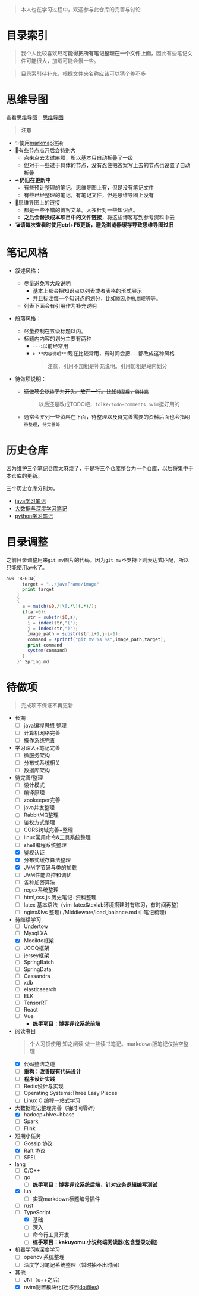 > 本人也在学习过程中，欢迎参与此仓库的完善与讨论

# 目录索引

> 我个人比较喜欢**尽可能得把所有笔记整理在一个文件上面**，因此有些笔记文件可能很大，加载可能会慢一些。

> 目录索引待补充，根据文件夹名称应该可以猜个差不多

# 思维导图

查看思维导图：[思维导图](https://whitestarrain.github.io/Note/YourBrain.html)

> **注意**

- ✨使用[markmap](https://github.com/gera2ld/markmap)渲染
- 🎉有些节点点开后会特别大
  - 点来点去太过麻烦，所以基本只自动折叠了一级
  - 但对于一些过于具体的节点，没有忍住把答案写上去的节点也设置了自动折叠
- ✒**仍旧在更新中**
  - 有些预计整理的笔记，思维导图上有，但是没有笔记文件
  - 有些已经整理的笔记，有笔记文件，但是思维导图上没有
- 🎈思维导图上的链接
  - 都是一些不错的博客文章。大多针对一些知识点。
  - **之后会替换成本项目中的文件链接**，将这些博客写到参考资料中去
- 💣**请每次查看时使用ctrl+F5更新，避免浏览器缓存导致思维导图过旧**

# 笔记风格

- 叙述风格：
  - 尽量避免写大段说明
    - 基本上都会把知识点以列表或者表格的形式展示
    - 并且标注每一个知识点的划分，比如`原因`,`作用`,`原理`等等。
  - 列表下面会有引用作为补充说明

- 段落风格：
  - 尽量控制在五级标题以内。
  - 标题内内容的划分主要有两种
    - `---`:以前经常用
    - `> **内容说明**`:现在比较常用，有时间会把`---`都改成这种风格
      > 注意，引用不加粗是补充说明。引用加粗是段内划分

- 待做项说明：
  - <del>待做项会以`待`字为开头。放在一行。比如`待整理`，`待补充`</del>
    > 以后还是改成TODO吧，`folke/todo-comments.nvim`挺好用的
  - 通常会罗列一些资料在下面，待整理以及待完善需要的资料后面也会指明`待整理`，`待完善等`

# 历史仓库

因为维护三个笔记仓库太麻烦了，于是将三个仓库整合为一个仓库，以后将集中于本仓库的更新。

三个历史仓库分别为。

- [java学习笔记](https://github.com/whitestarrain/java_study_note)
- [大数据与深度学习笔记](https://github.com/whitestarrain/big_data)
- [python学习笔记](https://github.com/whitestarrain/python_learn)

# 目录调整

之前目录调整用来`git mv`图片的代码。因为`git mv`不支持正则表达式匹配，所以只能使用awk了。

```awk
awk 'BEGIN{
      target = "../javaFrame/image"
      print target
    }
    {
      a = match($0,/!\[.*\](.*)/);
      if(a!=0){
        str = substr($0,a);
        i = index(str,"(");
        j = index(str,")");
        image_path = substr(str,i+1,j-i-1);
        command = sprintf("git mv %s %s",image_path,target);
        print command
        system(command)
      }
    }' Spring.md
```

# 待做项

> 完成项不保证不再更新

- 长期
  - [ ] java编程思想 整理
  - [ ] 计算机网络完善
  - [ ] 操作系统完善
- 学习深入+笔记完善
  - [ ] 微服务架构
  - [ ] 分布式系统相关
  - [ ] 数据库架构
- 待完善/整理
  - [ ] 设计模式
  - [ ] 编译原理
  - [ ] zookeeper完善
  - [ ] java并发整理
  - [ ] RabbitMQ整理
  - [ ] 鉴权方式整理
  - [ ] CORS跨域完善+整理
  - [ ] linux常用命令&工具系统整理
  - [ ] shell编程系统整理
  - [x] 鉴权认证
  - [x] 分布式缓存算法整理
  - [x] JVM字节码与类的加载
  - [ ] JVM性能监控和调优
  - [ ] 各种加密算法
  - [ ] regex系统整理
  - [ ] html,css,js 历史笔记+资料整理
  - [ ] latex 基本语法（vim-latex&texlab环境搭建时有练习，有时间再整）
  - [ ] nginx&lvs 整理(./Middleware/load_balance.md 中笔记梳理)
- 待继续学习
  - [ ] Undertow
  - [ ] Mysql XA
  - [x] Mocikto框架
  - [ ] JOOQ框架
  - [ ] jersey框架
  - [ ] SpringBatch
  - [ ] SpringData
  - [ ] Cassandra
  - [ ] xdb
  - [ ] elasticsearch
  - [ ] ELK
  - [ ] TensorRT
  - [ ] React
  - [ ] Vue
    - **练手项目：博客评论系统前端**
- 阅读书目
  > 个人习惯使用 知之阅读 做一些读书笔记。markdown版笔记仅抽空整理
  - [x] 代码整洁之道
  - [ ] **重构：改善既有代码设计**
  - [ ] **程序设计实践**
  - [ ] Redis设计与实现
  - [ ] Operating Systems:Three Easy Pieces
  - [ ] Linux C 编程一站式学习
- 大数据笔记整理完善（抽时间零碎）
  - [x] hadoop+hive+hbase
  - [ ] Spark
  - [ ] Flink
- 短期小任务
  - [ ] Gossip 协议
  - [x] Raft 协议
  - [ ] SPEL
- lang
  - [ ] C/C++
  - [ ] go
    - [ ] **练手项目：博客评论系统后端，针对业务逻辑编写测试**
  - [x] lua
    - [ ] 实现markdown标题编号插件
  - [ ] rust
  - [ ] TypeScript
    - [x] 基础
    - [ ] 深入
    - [ ] 命令行工具开发
    - [ ] **练手项目：kakuyomu 小说终端阅读器(包含登录功能)**
- 机器学习&深度学习
  - [ ] opencv 系统整理
  - [ ] 深度学习笔记系统整理（暂时抽不出时间）
- 其他
  - [ ] JNI（c++之后）
  - [x] nvim配置模块化(迁移到[dotfiles](https://github.com/whitestarrain/dotfiles))

<!--
- [ ] SpringBoot原理
- [ ] JVM字节码
- [ ] JVM调优

cookie和session攻击
25匹马赛马

数据库 分区分库分表
-->
